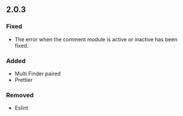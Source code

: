 ## 2.0.3

### Fixed

- The error when the comment module is active or inactive has been fixed.

### Added

- Multi Finder paired
- Prettier

### Removed

- Eslint